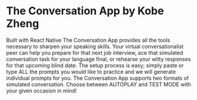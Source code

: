 # The Conversation App by Kobe Zheng 

Built with React Native 
  The Conversation App provides all the tools necessary to sharpen your speaking skills.
  Your virtual conversationalist peer can help you prepare for that next job interview, ace that simulated conversation task for your language final, or rehearse your witty responses for that upcoming blind date. 
  The setup process is easy; simply paste or type ALL the prompts you would like to practice and we will generate individual prompts for you. The Conversation App supports two formats of simulated conversation. Choose between AUTOPLAY and TEST MODE with your given occasion in mind! 
